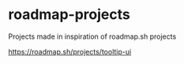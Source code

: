 # roadmap-projects
Projects made in inspiration of roadmap.sh projects

https://roadmap.sh/projects/tooltip-ui
